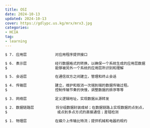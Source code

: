 ```yaml
---
title: OSI
date: 2024-10-13
updated: 2024-10-13
cover: https://gdlypc.us.kg/mrx/mrx3.jpg
categories: 
- HCIA
tag:
- learning
---
```


```bash
$ 7. 应用层             对应用程序提供接口
```

```bash
$ 6. 表示层             经行数据格式的转换，以确保一个系统生成的应用层数据
$                      能够被另外一个系统的应用层所识别和理解
```

```bash
$ 5. 会话层             在通信双方之间建立，管理和终止会话
```

```bash
$ 4. 传输层             建立，维护和取消一次端到端的数据传输过程。
$                      控制传输节奏的快慢，调整数据的排序等等
```

```bash
$ 3. 网络层             定义逻辑地址，实现数据从源转发
```

```bash
$ 2. 数据链路层          将分组数据封装成帧；在数据链路上实现数据的点到点，
$                       或点到多点方式的直接通信；差错检测
```

```bash
$ 1. 物理层             在媒介上传输比特流；提供机械和电器的规约
```
